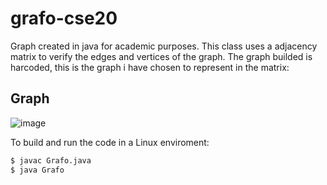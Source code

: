 # grafo-cse20
Graph created in java for academic purposes. 
This class uses a adjacency matrix to verify the edges and vertices of the graph.
The graph builded is harcoded, this is the graph i have chosen to represent in the matrix:
## Graph
![image](https://user-images.githubusercontent.com/43247181/236640770-d57b9236-4d1d-416a-b467-61de81ba9db3.png)

To build and run the code in a Linux enviroment:
```bash 
$ javac Grafo.java
$ java Grafo
```
